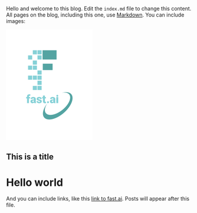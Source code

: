 Hello and welcome to this blog. Edit the `index.md` file to change this content. All pages on the blog, including this one, use [Markdown](https://guides.github.com/features/mastering-markdown/). You can include images:

![Image of fast.ai logo](images/logo.png)

## This is a title
# Hello world
And you can include links, like this [link to fast.ai](https://www.fast.ai). Posts will appear after this file. 
